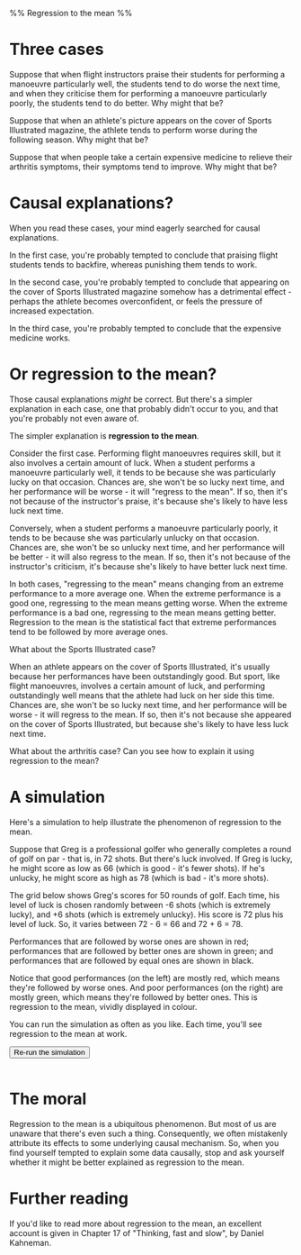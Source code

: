 %% Regression to the mean %%

# Three cases

Suppose that when flight instructors praise their students for performing a manoeuvre particularly well, the students tend to do worse the next time, and when they criticise them for performing a manoeuvre particularly poorly, the students tend to do better. Why might that be? 

Suppose that when an athlete's picture appears on the cover of Sports Illustrated magazine, the athlete tends to perform worse during the following season. Why might that be?

Suppose that when people take a certain expensive medicine to relieve their arthritis symptoms, their symptoms tend to improve. Why might that be?

# Causal explanations?

When you read these cases, your mind eagerly searched for causal explanations.

In the first case, you're probably tempted to conclude that praising flight students tends to backfire, whereas punishing them tends to work.

In the second case, you're probably tempted to conclude that appearing on the cover of Sports Illustrated magazine somehow has a detrimental effect - perhaps the athlete becomes overconfident, or feels the pressure of increased expectation.

In the third case, you're probably tempted to conclude that the expensive medicine works.

# Or regression to the mean?

Those causal explanations *might* be correct. But there's a simpler explanation in each case, one that probably didn't occur to you, and that you're probably not even aware of.

The simpler explanation is **regression to the mean**.

Consider the first case. Performing flight manoeuvres requires skill, but it also involves a certain amount of luck. When a student performs a manoeuvre particularly well, it tends to be because she was particularly lucky on that occasion. Chances are, she won't be so lucky next time, and her performance will be worse - it will "regress to the mean". If so, then it's not because of the instructor's praise, it's because she's likely to have less luck next time.

Conversely, when a student performs a manoeuvre particularly poorly, it tends to be because she was particularly unlucky on that occasion. Chances are, she won't be so unlucky next time, and her performance will be better - it will also regress to the mean. If so, then it's not because of the instructor's criticism, it's because she's likely to have better luck next time.

In both cases, "regressing to the mean" means changing from an extreme performance to a more average one. When the extreme performance is a good one, regressing to the mean means getting worse. When the extreme performance is a bad one, regressing to the mean means getting better. Regression to the mean is the statistical fact that extreme performances tend to be followed by more average ones.

What about the Sports Illustrated case?

When an athlete appears on the cover of Sports Illustrated, it's usually because her performances have been outstandingly good. But sport, like flight manoeuvres, involves a certain amount of luck, and performing outstandingly well means that the athlete had luck on her side this time. Chances are, she won't be so lucky next time, and her performance will be worse - it will regress to the mean. If so, then it's not because she appeared on the cover of Sports Illustrated, but because she's likely to have less luck next time.

What about the arthritis case? Can you see how to explain it using regression to the mean?

# A simulation

Here's a simulation to help illustrate the phenomenon of regression to the mean. 

Suppose that Greg is a professional golfer who generally completes a round of golf on par - that is, in 72 shots. But there's luck involved. If Greg is lucky, he might score as low as 66 (which is good - it's fewer shots). If he's unlucky, he might score as high as 78 (which is bad - it's more shots). 

The grid below shows Greg's scores for 50 rounds of golf. Each time, his level of luck is chosen randomly between -6 shots (which is extremely lucky), and +6 shots (which is extremely unlucky). His score is 72 plus his level of luck. So, it varies between 72 - 6 = 66 and 72 + 6 = 78. 

Performances that are followed by worse ones are shown in red; performances that are followed by better ones are shown in green; and performances that are followed by equal ones are shown in black.

Notice that good performances (on the left) are mostly red, which means they're followed by worse ones. And poor performances (on the right) are mostly green, which means they're followed by better ones. This is regression to the mean, vividly displayed in colour.

You can run the simulation as often as you like. Each time, you'll see regression to the mean at work.

<button onclick="populate()">Re-run the simulation</button>
<table id="results"></table>
<style>
  #results td {border: thin lightgray solid; width: 2.5em; padding: 0; color: gray; font-size: 80%}
  .skillLevel {background-color: lightgray}
  .better {background-color: green; color: white}
  .same {background-color: black; color: white}
  .worse {background-color: red; color: white}
</style>
<script>
  populate();
  function populate() {
    const skillLevel = 72;
  	const chanceLevel = 6;
  	const numTrials = 50;
  	let nextResult = randomValue();
  	document.getElementById("results").innerHTML = "";
  	for (let trialNum = 1; trialNum <= numTrials; trialNum++) {
  		let thisResult = nextResult;
  		nextResult = randomValue();
  		let row = "<tr>";
  		for (let colNum = skillLevel - chanceLevel; colNum <= skillLevel + chanceLevel; colNum++) {
  			let classes = [];
  			if (colNum === skillLevel) classes.push("skillLevel");
  			if (colNum === thisResult) {
  				if (nextResult < thisResult) classes.push("better");
  				else if (nextResult > thisResult) classes.push("worse");
  				else classes.push("same");
  			}
  			classes = classes.join(" ");
  			row += `<td class='${classes}'>${colNum}</td>`;
  		}
  		row += "</tr>";
  		document.getElementById("results").innerHTML += row;
  	}
  	function randomValue() {
  	  return skillLevel + Math.round((2*Math.random() - 1)*chanceLevel);
  	}
  }
</script>

# The moral

Regression to the mean is a ubiquitous phenomenon. But most of us are unaware that there's even such a thing. Consequently, we often mistakenly attribute its effects to some underlying causal mechanism. So, when you find yourself tempted to explain some data causally, stop and ask yourself whether it might be better explained as regression to the mean.

# Further reading

If you'd like to read more about regression to the mean, an excellent account is given in Chapter 17 of "Thinking, fast and slow", by Daniel Kahneman.